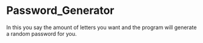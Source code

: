 # Password_Generator
In this you say the amount of letters you want and the program will generate a random password for you.
